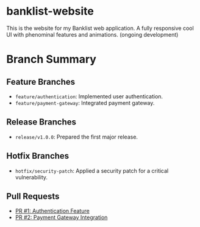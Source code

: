 # banklist-website
This is the website for my Banklist web application. A fully responsive cool UI with phenominal features and animations. (ongoing development)

# Branch Summary

## Feature Branches

- `feature/authentication`: Implemented user authentication.
- `feature/payment-gateway`: Integrated payment gateway.

## Release Branches

- `release/v1.0.0`: Prepared the first major release.

## Hotfix Branches

- `hotfix/security-patch`: Applied a security patch for a critical vulnerability.

## Pull Requests

- [PR #1: Authentication Feature](https://github.com/your-repo/pull/1)
- [PR #2: Payment Gateway Integration](https://github.com/your-repo/pull/2)
